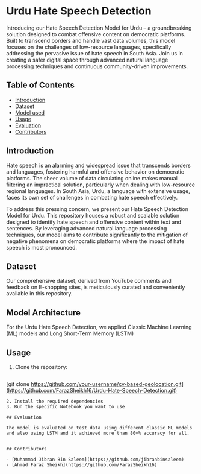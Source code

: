 # Urdu Hate Speech Detection


Introducing our Hate Speech Detection Model for Urdu – a groundbreaking solution designed to combat offensive content on democratic platforms. Built to transcend borders and handle vast data volumes, this model focuses on the challenges of low-resource languages, specifically addressing the pervasive issue of hate speech in South Asia. Join us in creating a safer digital space through advanced natural language processing techniques and continuous community-driven improvements.

## Table of Contents

- [Introduction](#introduction)
- [Dataset](#dataset)
- [Model used](#model-used)
- [Usage](#usage)
- [Evaluation](#evaluation)
- [Contributors](#contributors)

## Introduction


Hate speech is an alarming and widespread issue that transcends borders and languages, fostering harmful and offensive behavior on democratic platforms. The sheer volume of data circulating online makes manual filtering an impractical solution, particularly when dealing with low-resource regional languages. In South Asia, Urdu, a language with extensive usage, faces its own set of challenges in combating hate speech effectively.

To address this pressing concern, we present our Hate Speech Detection Model for Urdu. This repository houses a robust and scalable solution designed to identify hate speech and offensive content within text and sentences. By leveraging advanced natural language processing techniques, our model aims to contribute significantly to the mitigation of negative phenomena on democratic platforms where the impact of hate speech is most pronounced.



## Dataset

Our comprehensive dataset, derived from YouTube comments and feedback on E-shopping sites, is meticulously curated and conveniently available in this repository.

## Model Architecture

For the Urdu Hate Speech Detection, we applied Classic Machine Learning (ML) models  and Long Short-Term Memory (LSTM)


## Usage

1. Clone the repository:

   ```bash
  [git clone https://github.com/your-username/cv-based-geolocation.git](https://github.com/FarazSheikh16/Urdu-Hate-Speech-Detection.git)
   ```
2. Install the required dependencies
3. Run the specific Notebook you want to use

## Evaluation

The model is evaluated on test data using different classic ML models and also using LSTM and it achieved more than 80+% accuracy for all.   


## Contributors

- [Muhammad Jibran Bin Saleem](https://github.com/jibranbinsaleem)
- [Ahmad Faraz Sheikh](https://github.com/FarazSheikh16)
